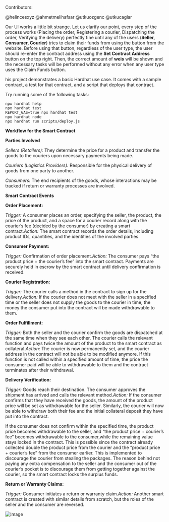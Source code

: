 Contributors:

@helincesxyz @ahmetmelihafsar @utkuozgenc @utkucaglar

Our UI works a little bit strange. Let us clarify our point, every step of the process works
(Placing the order, Registering a courier, Dispatching the order, Verifying the delivery) perfectly
fine until any of the users (**Seller, Consumer, Courier**) tries to claim their funds from using the
button from the website. Before using that button, regardless of the user type, the user should
re-enter the contract address using the **Set Contract Address** button on the top right. Then, the
correct amount of **weis** will be shown and the necessary tasks will be performed without any
error when any user type uses the Claim Funds button.

his project demonstrates a basic Hardhat use case. It comes with a sample contract, a test for that contract, and a script that deploys that contract.

Try running some of the following tasks:

```
npx hardhat help
npx hardhat test
REPORT_GAS=true npx hardhat test
npx hardhat node
npx hardhat run scripts/deploy.js
```

**Workflow for the Smart Contract**

**Parties Involved**

*Sellers (Retailers):* They determine the price for a product and transfer the goods to the couriers
upon necessary payments being made.

*Couriers (Logistics Providers):* Responsible for the physical delivery of goods from one party to
another.

*Consumers:* The end recipients of the goods, whose interactions may be tracked if return or
warranty processes are involved.

**Smart Contract Events**

**Order Placement:**

*Trigger:* A consumer places an order, specifying the seller, the product, the price of the product,
and a space for a courier record along with the courier’s fee (decided by the consumer) by
creating a smart contract.*Action:* The smart contract records the order details, including product IDs, quantities, and the
identities of the involved parties.

**Consumer Payment:**

*Trigger:* Confirmation of order placement.*Action:* The consumer pays “the product price + the courier’s fee” into the smart contract.
Payments are securely held in escrow by the smart contract until delivery confirmation is
received.

**Courier Registration:**

*Trigger:* The courier calls a method in the contract to sign up for the delivery.*Action:* If the courier does not meet with the seller in a specified time or the seller does not
supply the goods to the courier in time, the money the consumer put into the contract will be
made withdrawable to them.

**Order Fulfillment:**

*Trigger:* Both the seller and the courier confirm the goods are dispatched at the same time when
they see each other. The courier calls the relevant function and pays twice the amount of the
product to the smart contract as collateral.*Action:* The courier is now permanently set, and the courier address in the contract will not be
able to be modified anymore. If this function is not called within a specified amount of time, the
price the consumer paid will be able to withdrawable to them and the contract terminates after
their withdrawal.

**Delivery Verification:**

*Trigger:* Goods reach their destination. The consumer approves the shipment has arrived and
calls the relevant method.*Action:* If the consumer confirms that they have received the goods, the amount of the product
price will be set as withdrawable for the seller. Similarly, the courier will now be able to
withdraw both their fee and the initial collateral deposit they have put into the contract.

If the consumer does not confirm within the specified time, the product price becomes
withdrawable to the seller, and “the product price + courier’s fee” becomes withdrawable to the
consumer,while the remaining value stays locked in the contract. This is possible since the
contract already collected double the product price from the courier and the “product price +
courier’s fee” from the consumer earlier. This is implemented to discourage the courier from
stealing the packages. The reason behind not paying any extra compensation to the seller and the
consumer out of the courier’s pocket is to discourage them from getting together against the
courier, so the smart contract locks the surplus funds.

**Return or Warranty Claims:**

*Trigger:* Consumer initiates a return or warranty claim.*Action:* Another smart contract is created with similar details from scratch, but the roles of the
seller and the consumer are reversed.

![image](https://github.com/helincesxyz/track_order_dapp/assets/99142857/9d2e1447-f7f3-4c03-9512-c0b450bbe5f7)

